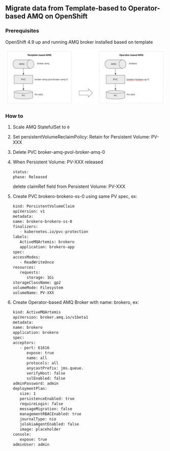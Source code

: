 ## Migrate data from Template-based to Operator-based AMQ on OpenShift

### Prerequisites
OpenShift 4.9 up and running AMQ broker installed based on template

![karavan-about](screenshot.png)

### How to

1. Scale AMQ StatefulSet to `0`

2. Set persistentVolumeReclaimPolicy: Retain for Persistent Volume: PV-XXX

3. Delete PVC broker-amq-pvol-broker-amq-0

4. When Persistent Volume: PV-XXX released
   ```
   status:
   phase: Released
   ```
   delete claimRef field from Persistent Volume: PV-XXX

5. Create PVC brokero-brokero-ss-0 using same PV spec, ex:
   ```
   kind: PersistentVolumeClaim
   apiVersion: v1
   metadata:
   name: brokero-brokero-ss-0
   finalizers:
      - kubernetes.io/pvc-protection
   labels:
      ActiveMQArtemis: brokero
      application: brokero-app
   spec:
   accessModes:
      - ReadWriteOnce
   resources:
      requests:
         storage: 1Gi
   storageClassName: gp2
   volumeMode: Filesystem
   volumeName: PV-XXX
   ```

6. Create Operator-based AMQ Broker with name: brokero, ex:
   ```
   kind: ActiveMQArtemis
   apiVersion: broker.amq.io/v1beta1
   metadata:
   name: brokero
   application: brokero
   spec:
   acceptors:
      - port: 61616
         expose: true
         name: all
         protocols: all
         anycastPrefix: jms.queue.
         verifyHost: false
         sslEnabled: false
   adminPassword: admin
   deploymentPlan:
      size: 1
      persistenceEnabled: true
      requireLogin: false
      messageMigration: false
      managementRBACEnabled: true
      journalType: nio
      jolokiaAgentEnabled: false
      image: placeholder
   console:
      expose: true
   adminUser: admin
   ```

